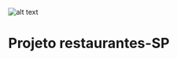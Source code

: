 ![alt text](https://www.google.com/imgres?imgurl=https%3A%2F%2Fw7.pngwing.com%2Fpngs%2F507%2F740%2Fpng-transparent-tampa-restaurant-cuban-sandwich-cuban-cuisine-airport-dinner-s-food-orange-logo.png&imgrefurl=https%3A%2F%2Fwww.pngwing.com%2Fpt%2Ffree-png-zwmnl&tbnid=1CgihOlFod2_NM&vet=12ahUKEwjPqvyo7arvAhURILkGHTqaAQYQMyglegUIARCmAg..i&docid=faqR9m6hVkHVvM&w=920&h=663&q=restaurantes%20logo&ved=2ahUKEwjPqvyo7arvAhURILkGHTqaAQYQMyglegUIARCmAg)

# Projeto restaurantes-SP
